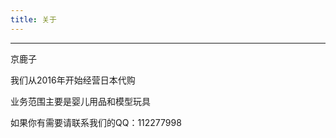 ```yaml
---
title: 关于
---
```

<hr>
<p>京鹿子</p>
<p>我们从2016年开始经营日本代购</p>
<p>业务范围主要是婴儿用品和模型玩具</p>
<p>如果你有需要请联系我们的QQ：112277998</p>

